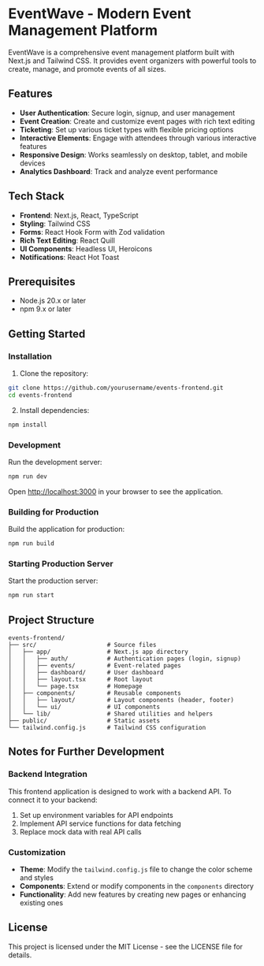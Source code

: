 # EventWave - Modern Event Management Platform

EventWave is a comprehensive event management platform built with Next.js and Tailwind CSS. It provides event organizers with powerful tools to create, manage, and promote events of all sizes.

## Features

- **User Authentication**: Secure login, signup, and user management
- **Event Creation**: Create and customize event pages with rich text editing
- **Ticketing**: Set up various ticket types with flexible pricing options
- **Interactive Elements**: Engage with attendees through various interactive features
- **Responsive Design**: Works seamlessly on desktop, tablet, and mobile devices
- **Analytics Dashboard**: Track and analyze event performance

## Tech Stack

- **Frontend**: Next.js, React, TypeScript
- **Styling**: Tailwind CSS
- **Forms**: React Hook Form with Zod validation
- **Rich Text Editing**: React Quill
- **UI Components**: Headless UI, Heroicons
- **Notifications**: React Hot Toast

## Prerequisites

- Node.js 20.x or later
- npm 9.x or later

## Getting Started

### Installation

1. Clone the repository:

```bash
git clone https://github.com/yourusername/events-frontend.git
cd events-frontend
```

2. Install dependencies:

```bash
npm install
```

### Development

Run the development server:

```bash
npm run dev
```

Open [http://localhost:3000](http://localhost:3000) in your browser to see the application.

### Building for Production

Build the application for production:

```bash
npm run build
```

### Starting Production Server

Start the production server:

```bash
npm run start
```

## Project Structure

```
events-frontend/
├── src/                    # Source files
│   ├── app/                # Next.js app directory
│   │   ├── auth/           # Authentication pages (login, signup)
│   │   ├── events/         # Event-related pages
│   │   ├── dashboard/      # User dashboard
│   │   ├── layout.tsx      # Root layout
│   │   └── page.tsx        # Homepage
│   ├── components/         # Reusable components
│   │   ├── layout/         # Layout components (header, footer)
│   │   └── ui/             # UI components
│   └── lib/                # Shared utilities and helpers
├── public/                 # Static assets
└── tailwind.config.js      # Tailwind CSS configuration
```

## Notes for Further Development

### Backend Integration

This frontend application is designed to work with a backend API. To connect it to your backend:

1. Set up environment variables for API endpoints
2. Implement API service functions for data fetching
3. Replace mock data with real API calls

### Customization

- **Theme**: Modify the `tailwind.config.js` file to change the color scheme and styles
- **Components**: Extend or modify components in the `components` directory
- **Functionality**: Add new features by creating new pages or enhancing existing ones

## License

This project is licensed under the MIT License - see the LICENSE file for details.
